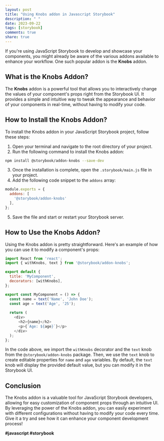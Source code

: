 ```yaml
---
layout: post
title: "Using Knobs addon in Javascript Storybook"
description: " "
date: 2023-09-22
tags: [storybook]
comments: true
share: true
---
```


If you're using JavaScript Storybook to develop and showcase your components, you might already be aware of the various addons available to enhance your workflow. One such popular addon is the **Knobs** addon.

## What is the Knobs Addon?

The **Knobs** addon is a powerful tool that allows you to interactively change the values of your component's props right from the Storybook UI. It provides a simple and intuitive way to tweak the appearance and behavior of your components in real-time, without having to modify your code.

## How to Install the Knobs Addon?

To install the Knobs addon in your JavaScript Storybook project, follow these steps:

1. Open your terminal and navigate to the root directory of your project.
2. Run the following command to install the Knobs addon:

```bash
npm install @storybook/addon-knobs --save-dev
```

3. Once the installation is complete, open the `.storybook/main.js` file in your project.
4. Add the following code snippet to the `addons` array:

```javascript
module.exports = {
  addons: [
    '@storybook/addon-knobs'
  ],
};
```

5. Save the file and start or restart your Storybook server.

## How to Use the Knobs Addon?

Using the Knobs addon is pretty straightforward. Here's an example of how you can use it to modify a component's props:

```javascript
import React from 'react';
import { withKnobs, text } from '@storybook/addon-knobs';

export default {
  title: 'MyComponent',
  decorators: [withKnobs],
};

export const MyComponent = () => {
  const name = text('Name', 'John Doe');
  const age = text('Age', '25');
  
  return (
    <div>
      <h2>{name}</h2>
      <p>{`Age: ${age}`}</p>
    </div>
  );
};
```

In the code above, we import the `withKnobs` decorator and the `text` knob from the `@storybook/addon-knobs` package. Then, we use the `text` knob to create editable properties for `name` and `age` variables. By default, the `text` knob will display the provided default value, but you can modify it in the Storybook UI.

## Conclusion

The Knobs addon is a valuable tool for JavaScript Storybook developers, allowing for easy customization of component props through an intuitive UI. By leveraging the power of the Knobs addon, you can easily experiment with different configurations without having to modify your code every time. Give it a try and see how it can enhance your component development process!

**#javascript #storybook**